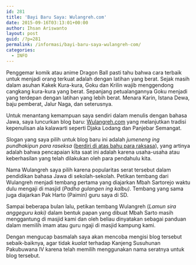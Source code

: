```yaml
---
id: 281
title: 'Bayi Baru Saya: Wulangreh.com'
date: 2015-09-16T03:13:01+00:00
author: Ihsan Ariswanto
layout: post
guid: /?p=281
permalink: /informasi/bayi-baru-saya-wulangreh-com/
categories:
  - INFO
---
```

Penggemar komik atau anime Dragon Ball pasti tahu bahwa cara terbaik untuk menjadi orang terkuat adalah dengan latihan yang berat. Sejak masih dalam asuhan Kakek Kura-kura, Goku dan Krilin wajib menggendong cangkang kura-kura yang berat. Sepanjang petualangannya Goku menjadi yang terdepan dengan latihan yang lebih berat. Menara Karin, Istana Dewa, baju pemberat, Jalur Naga, dan seterusnya.

Untuk menantang kemampuan saya sendiri dalam menulis dengan bahasa Jawa, saya luncurkan blog baru: [Wulangreh.com](https://www.wulangreh.com) yang melanjutkan tradisi kepenulisan ala kalawarti seperti Djaka Lodang dan Panjebar Semangat.

Slogan yang saya pilih untuk blog baru ini adalah _jumeneng ing pundhakipun para raseksa_ (<a href="httpss://en.wikipedia.org/wiki/Standing_on_the_shoulders_of_giants" target="_blank">berdiri di atas bahu para raksasa</a>), yang artinya adalah bahwa pencapaian kita saat ini adalah karena usaha-usaha atau keberhasilan yang telah dilakukan oleh para pendahulu kita.

Nama Wulangreh saya pilih karena popularitas serat tersebut dalam pendidikan bahasa Jawa di sekolah-sekolah. Petikan tembang dari Wulangreh menjadi tembang pertama yang diajarkan Mbah Sartorejo waktu dulu mengaji di masjid (_Padha gulangen ing kalbu)_. Tembang yang sama juga diajarkan Pak Harto (Paimin) guru saya di SD.

Sampai beberapa bulan lalu, petikan tembang Wulangreh (_Lamun sira anggeguru kaki)_ dalam bentuk papan yang dibuat Mbah Sarto masih menggantung di masjid kami dan oleh beliau dinyatakan sebagai panduan dalam memilih imam atau guru ngaji di masjid kampung kami.

Dengan mengucap basmalah saya akan mencoba mengisi blog tersebut sebaik-baiknya, agar tidak _kualat_ terhadap Kanjeng Susuhunan Pakubuwana IV karena telah memilih menggunakan nama seratnya untuk blog tersebut.

&nbsp;

&nbsp;